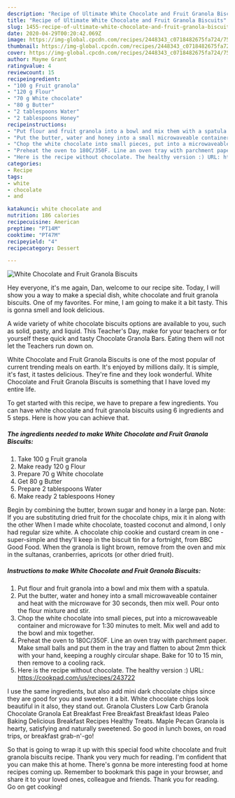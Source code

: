 ```yaml
---
description: "Recipe of Ultimate White Chocolate and Fruit Granola Biscuits"
title: "Recipe of Ultimate White Chocolate and Fruit Granola Biscuits"
slug: 1455-recipe-of-ultimate-white-chocolate-and-fruit-granola-biscuits
date: 2020-04-29T00:20:42.069Z
image: https://img-global.cpcdn.com/recipes/2448343_c0718482675fa724/751x532cq70/white-chocolate-and-fruit-granola-biscuits-recipe-main-photo.jpg
thumbnail: https://img-global.cpcdn.com/recipes/2448343_c0718482675fa724/751x532cq70/white-chocolate-and-fruit-granola-biscuits-recipe-main-photo.jpg
cover: https://img-global.cpcdn.com/recipes/2448343_c0718482675fa724/751x532cq70/white-chocolate-and-fruit-granola-biscuits-recipe-main-photo.jpg
author: Mayme Grant
ratingvalue: 4
reviewcount: 15
recipeingredient:
- "100 g Fruit granola"
- "120 g Flour"
- "70 g White chocolate"
- "80 g Butter"
- "2 tablespoons Water"
- "2 tablespoons Honey"
recipeinstructions:
- "Put flour and fruit granola into a bowl and mix them with a spatula."
- "Put the butter, water and honey into a small microwaveable container and heat with the microwave for 30 seconds, then mix well. Pour onto the flour mixture and stir."
- "Chop the white chocolate into small pieces, put into a microwaveable container and microwave for 1:30 minutes to melt. Mix well and add to the bowl and mix together."
- "Preheat the oven to 180C/350F. Line an oven tray with parchment paper. Make small balls and put them in the tray and flatten to about 2mm thick with your hand, keeping a roughly circular shape. Bake for 10 to 15 min, then remove to a cooling rack."
- "Here is the recipe without chocolate. The healthy version :) URL: https://cookpad.com/us/recipes/243722"
categories:
- Recipe
tags:
- white
- chocolate
- and

katakunci: white chocolate and 
nutrition: 186 calories
recipecuisine: American
preptime: "PT14M"
cooktime: "PT47M"
recipeyield: "4"
recipecategory: Dessert

---
```



![White Chocolate and Fruit Granola Biscuits](https://img-global.cpcdn.com/recipes/2448343_c0718482675fa724/751x532cq70/white-chocolate-and-fruit-granola-biscuits-recipe-main-photo.jpg)

Hey everyone, it's me again, Dan, welcome to our recipe site. Today, I will show you a way to make a special dish, white chocolate and fruit granola biscuits. One of my favorites. For mine, I am going to make it a bit tasty. This is gonna smell and look delicious.

A wide variety of white chocolate biscuits options are available to you, such as solid, pasty, and liquid. This Teacher&#39;s Day, make for your teachers or for yourself these quick and tasty Chocolate Granola Bars. Eating them will not let the Teachers run down on.

White Chocolate and Fruit Granola Biscuits is one of the most popular of current trending meals on earth. It's enjoyed by millions daily. It is simple, it's fast, it tastes delicious. They're fine and they look wonderful. White Chocolate and Fruit Granola Biscuits is something that I have loved my entire life.


To get started with this recipe, we have to prepare a few ingredients. You can have white chocolate and fruit granola biscuits using 6 ingredients and 5 steps. Here is how you can achieve that.

<!--inarticleads1-->

##### The ingredients needed to make White Chocolate and Fruit Granola Biscuits:

1. Take 100 g Fruit granola
1. Make ready 120 g Flour
1. Prepare 70 g White chocolate
1. Get 80 g Butter
1. Prepare 2 tablespoons Water
1. Make ready 2 tablespoons Honey


Begin by combining the butter, brown sugar and honey in a large pan. Note: If you are substituting dried fruit for the chocolate chips, mix it in along with the other When I made white chocolate, toasted coconut and almond, I only had regular size white. A chocolate chip cookie and custard cream in one - super-simple and they&#39;ll keep in the biscuit tin for a fortnight, from BBC Good Food. When the granola is light brown, remove from the oven and mix in the sultanas, cranberries, apricots (or other dried fruit). 

<!--inarticleads2-->

##### Instructions to make White Chocolate and Fruit Granola Biscuits:

1. Put flour and fruit granola into a bowl and mix them with a spatula.
1. Put the butter, water and honey into a small microwaveable container and heat with the microwave for 30 seconds, then mix well. Pour onto the flour mixture and stir.
1. Chop the white chocolate into small pieces, put into a microwaveable container and microwave for 1:30 minutes to melt. Mix well and add to the bowl and mix together.
1. Preheat the oven to 180C/350F. Line an oven tray with parchment paper. Make small balls and put them in the tray and flatten to about 2mm thick with your hand, keeping a roughly circular shape. Bake for 10 to 15 min, then remove to a cooling rack.
1. Here is the recipe without chocolate. The healthy version :) URL: https://cookpad.com/us/recipes/243722


I use the same ingredients, but also add mini dark chocolate chips since they are good for you and sweeten it a bit. White chocolate chips look beautiful in it also, they stand out. Granola Clusters Low Carb Granola Chocolate Granola Eat Breakfast Free Breakfast Breakfast Ideas Paleo Baking Delicious Breakfast Recipes Healthy Treats. Maple Pecan Granola is hearty, satisfying and naturally sweetened. So good in lunch boxes, on road trips, or breakfast grab-n&#39;-go! 

So that is going to wrap it up with this special food white chocolate and fruit granola biscuits recipe. Thank you very much for reading. I'm confident that you can make this at home. There's gonna be more interesting food at home recipes coming up. Remember to bookmark this page in your browser, and share it to your loved ones, colleague and friends. Thank you for reading. Go on get cooking!
